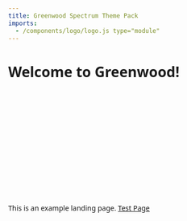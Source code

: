 ```yaml
---
title: Greenwood Spectrum Theme Pack
imports:
  - /components/logo/logo.js type="module"
---
```

<style>
  :root {
    --font-primary: system-ui, -apple-system, BlinkMacSystemFont, "Segoe U", Roboto, Oxygen,
      Ubuntu, Cantarell, "Open Sans", "Helvetica Neue", sans-serif;
  }
  body {
    font-family: var(--font-primary);
    margin: 0;
    overflow: hidden;
  }
  main {
    max-width: 1280px;
    margin: 0 auto;
    padding: 2rem;
    text-align: center;
  }
  ul {
    list-style-type: none;
    padding: 0;
    display: flex;
    flex-wrap: wrap;
  }
  .card {
    margin: 5px auto;
    padding: 1rem;
    height: 125px;
    vertical-align: text-top;
    border-radius: 1rem;
    color: #edefec;
    background-image: linear-gradient(to top left, #020202, #2e3440);
  }
  a,
  a:visited,
  a:hover {
        text-decoration: underline;
  }
  h2 {
    text-decoration: underline;
  }
  @media (min-width: 768px) {
    .card {
      display: inline-block;
      width: 40%;
    }
  }
  x-logo {
    display: block;
    min-height: 100px;
    margin-bottom: 125px;
  }
</style>
# Welcome to Greenwood!

<x-logo></x-logo>

This is an example landing page.
[Test Page](./testDir/testPage/)
